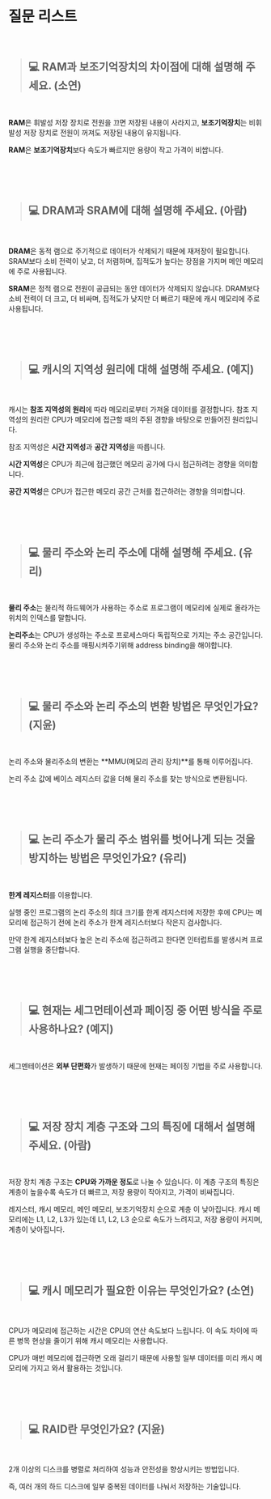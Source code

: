 # 질문 리스트

<br>

> ## 💻 RAM과 보조기억장치의 차이점에 대해 설명해 주세요. (소연)
<br>

**RAM**은 휘발성 저장 장치로 전원을 끄면 저장된 내용이 사라지고, **보조기억장치**는 비휘발성 저장 장치로 전원이 꺼져도 저장된 내용이 유지됩니다. 

**RAM**은 **보조기억장치**보다 속도가 빠르지만 용량이 작고 가격이 비쌉니다.

<br><br><br>

> ## 💻 DRAM과 SRAM에 대해 설명해 주세요. (아람)
<br>

**DRAM**은 동적 램으로 주기적으로 데이터가 삭제되기 때문에 재저장이 필요합니다. SRAM보다 소비 전력이 낮고, 더 저렴하며, 집적도가 높다는 장점을 가지며 메인 메모리에 주로 사용됩니다.

**SRAM**은 정적 램으로 전원이 공급되는 동안 데이터가 삭제되지 않습니다. DRAM보다 소비 전력이 더 크고, 더 비싸며, 집적도가 낮지만 더 빠르기 때문에 캐시 메모리에 주로 사용됩니다.

<br><br><br>

> ## 💻 캐시의 지역성 원리에 대해 설명해 주세요. (예지)
<br>

캐시는 **참조 지역성의 원리**에 따라 메모리로부터 가져올 데이터를 결정합니다. 참조 지역성의 원리란 CPU가 메모리에 접근할 때의 주된 경향을 바탕으로 만들어진 원리입니다. 

참조 지역성은 **시간 지역성**과 **공간 지역성**을 따릅니다.

**시간 지역성**은 CPU가 최근에 접근했던 메모리 공가에 다시 접근하려는 경향을 의미합니다. 

**공간 지역성**은 CPU가 접근한 메모리 공간 근처를 접근하려는 경향을 의미합니다.

<br><br><br>

> ## 💻 물리 주소와 논리 주소에 대해 설명해 주세요. (유리)
<br>

**물리 주소**는 물리적 하드웨어가 사용하는 주소로 프로그램이 메모리에 실제로 올라가는 위치의 인덱스를 말합니다. 

**논리주소**는 CPU가 생성하는 주소로 프로세스마다 독립적으로 가지는 주소 공간입니다. 물리 주소와 논리 주소를 매핑시켜주기위해 address binding을 해야합니다.

<br><br><br>

> ## 💻 물리 주소와 논리 주소의 변환 방법은 무엇인가요? (지윤)
<br>

논리 주소와 물리주소의 변환는 **MMU(메모리 관리 장치)**를 통해 이루어집니다. 

논리 주소 값에 베이스 레지스터 값을 더해 물리 주소를 찾는 방식으로 변환됩니다.

<br><br><br>

> ## 💻 논리 주소가 물리 주소 범위를 벗어나게 되는 것을 방지하는 방법은 무엇인가요? (유리)
<br>

**한계 레지스터**를 이용합니다. 

실행 중인 프로그램의 논리 주소의 최대 크기를 한계 레지스터에 저장한 후에 CPU는 메모리에 접근하기 전에 논리 주소가 한계 레지스터보다 작은지 검사합니다. 

만약 한계 레지스터보다 높은 논리 주소에 접근하려고 한다면 인터럽트를 발생시켜 프로그램 실행을 중단합니다.

<br><br><br>

> ## 💻 현재는 세그먼테이션과 페이징 중 어떤 방식을 주로 사용하나요? (예지)
<br>

세그멘테이션은 **외부 단편화**가 발생하기 때문에 현재는 페이징 기법을 주로 사용합니다. 

<br><br><br>

> ## 💻 저장 장치 계층 구조와 그의 특징에 대해서 설명해 주세요. (아람)
<br>

저장 장치 계층 구조는 **CPU와 가까운 정도**로 나눌 수 있습니다.
이 계층 구조의 특징은 계층이 높을수록 속도가 더 빠르고, 저장 용량이 작아지고,  가격이 비싸집니다.

레지스터, 캐시 메모리, 메인 메모리, 보조기억장치 순으로 계층 이 낮아집니다. 
캐시 메모리에는 L1, L2, L3가 있는데 L1, L2, L3 순으로 속도가 느려지고, 저장 용량이 커지며, 계층이 낮아집니다.

<br><br><br>

> ## 💻 캐시 메모리가 필요한 이유는 무엇인가요? (소연)
<br>

CPU가 메모리에 접근하는 시간은 CPU의 연산 속도보다 느립니다. 이 속도 차이에 따른 병목 현상을 줄이기 위해 캐시 메모리는 사용합니다. 

CPU가 매번 메모리에 접근하면 오래 걸리기 때문에 사용할 일부 데이터를 미리 캐시 메모리에 가지고 와서 활용하는 것입니다.

<br><br><br>

> ## 💻 RAID란 무엇인가요? (지윤)
<br>

2개 이상의 디스크를 병렬로 처리하여 성능과 안전성을 향상시키는 방법입니다. 

즉, 여러 개의 하드 디스크에 일부 중복된 데이터를 나눠서 저장하는 기술입니다.

<br><br><br>
